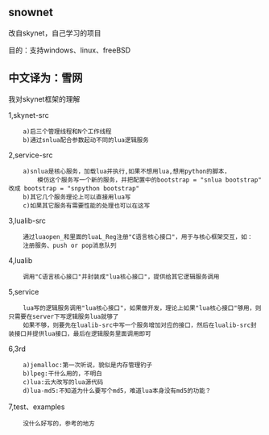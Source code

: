 ## snownet
改自skynet，自己学习的项目

目的：支持windows、linux、freeBSD

## 中文译为：雪网




我对skynet框架的理解

1,skynet-src
```
	a)启三个管理线程和N个工作线程
	b)通过snlua配合参数起动不同的lua逻辑服务
```
2,service-src
```
	a)snlua是核心服务，加载lua并执行,如果不想用lua,想用python的脚本，
		模仿这个服务写一个新的服务，并把配置中的bootstrap = "snlua bootstrap" 改成 bootstrap = "snpython bootstrap"
	b)其它几个服务理论上可以直接用lua写
	c)如果其它服务有需要性能的处理也可以在这写
```

3,lualib-src
```
	通过luaopen_和里面的luaL_Reg注册"C语言核心接口"，用于与核心框架交互，如：
	注册服务、push or pop消息队列
```

4,lualib
```
	调用"C语言核心接口"并封装成"lua核心接口"，提供给其它逻辑服务调用
```

5,service
```
	lua写的逻辑服务调用"lua核心接口"，如果做开发，理论上如果"lua核心接口"够用，则只需要在server下写逻辑服务lua就够了
	如果不够，则要先在lualib-src中写一个服务增加对应的接口，然后在lualib-src封装接口并提供lua接口，最后在逻辑服务里面调用即可
```
6,3rd
```
	a)jemalloc:第一次听说，貌似是内存管理钓子
	b)lpeg:干什么用的，不明白
	c)lua:云大改写的lua源代码
	d)lua-md5:不知道为什么要写个md5，难道lua本身没有md5的功能？
```
7,test、examples 
```
	没什么好写的，参考的地方
```
